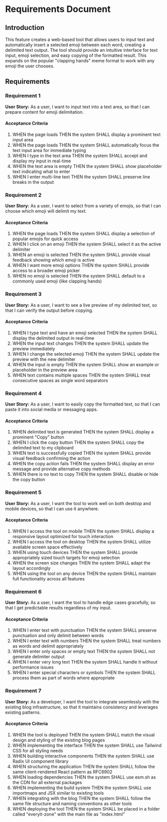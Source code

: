 # Requirements Document

## Introduction

This feature creates a web-based tool that allows users to input text and automatically insert a selected emoji between each word, creating a delimited text output. The tool should provide an intuitive interface for text input, emoji selection, and easy copying of the formatted result. This expands on the popular "clapping hands" meme format to work with any emoji the user chooses.

## Requirements

### Requirement 1

**User Story:** As a user, I want to input text into a text area, so that I can prepare content for emoji delimitation.

#### Acceptance Criteria

1. WHEN the page loads THEN the system SHALL display a prominent text input area
2. WHEN the page loads THEN the system SHALL automatically focus the text input area for immediate typing
3. WHEN I type in the text area THEN the system SHALL accept and display my input in real-time
4. WHEN the text area is empty THEN the system SHALL show placeholder text indicating what to enter
5. WHEN I enter multi-line text THEN the system SHALL preserve line breaks in the output

### Requirement 2

**User Story:** As a user, I want to select from a variety of emojis, so that I can choose which emoji will delimit my text.

#### Acceptance Criteria

1. WHEN the page loads THEN the system SHALL display a selection of popular emojis for quick access
2. WHEN I click on an emoji THEN the system SHALL select it as the active delimiter
3. WHEN an emoji is selected THEN the system SHALL provide visual feedback showing which emoji is active
4. WHEN I want more emoji options THEN the system SHALL provide access to a broader emoji picker
5. WHEN no emoji is selected THEN the system SHALL default to a commonly used emoji (like clapping hands)

### Requirement 3

**User Story:** As a user, I want to see a live preview of my delimited text, so that I can verify the output before copying.

#### Acceptance Criteria

1. WHEN I type text and have an emoji selected THEN the system SHALL display the delimited output in real-time
2. WHEN the input text changes THEN the system SHALL update the preview immediately
3. WHEN I change the selected emoji THEN the system SHALL update the preview with the new delimiter
4. WHEN the input is empty THEN the system SHALL show an example or placeholder in the preview area
5. WHEN text contains multiple spaces THEN the system SHALL treat consecutive spaces as single word separators

### Requirement 4

**User Story:** As a user, I want to easily copy the formatted text, so that I can paste it into social media or messaging apps.

#### Acceptance Criteria

1. WHEN delimited text is generated THEN the system SHALL display a prominent "Copy" button
2. WHEN I click the copy button THEN the system SHALL copy the delimited text to my clipboard
3. WHEN text is successfully copied THEN the system SHALL provide visual feedback confirming the action
4. WHEN the copy action fails THEN the system SHALL display an error message and provide alternative copy methods
5. WHEN there is no text to copy THEN the system SHALL disable or hide the copy button

### Requirement 5

**User Story:** As a user, I want the tool to work well on both desktop and mobile devices, so that I can use it anywhere.

#### Acceptance Criteria

1. WHEN I access the tool on mobile THEN the system SHALL display a responsive layout optimized for touch interaction
2. WHEN I access the tool on desktop THEN the system SHALL utilize available screen space effectively
3. WHEN using touch devices THEN the system SHALL provide appropriately sized touch targets for emoji selection
4. WHEN the screen size changes THEN the system SHALL adapt the layout accordingly
5. WHEN using the tool on any device THEN the system SHALL maintain full functionality across all features

### Requirement 6

**User Story:** As a user, I want the tool to handle edge cases gracefully, so that I get predictable results regardless of my input.

#### Acceptance Criteria

1. WHEN I enter text with punctuation THEN the system SHALL preserve punctuation and only delimit between words
2. WHEN I enter text with numbers THEN the system SHALL treat numbers as words and delimit appropriately
3. WHEN I enter only spaces or empty text THEN the system SHALL not generate delimiter output
4. WHEN I enter very long text THEN the system SHALL handle it without performance issues
5. WHEN I enter special characters or symbols THEN the system SHALL process them as part of words where appropriate

### Requirement 7

**User Story:** As a developer, I want the tool to integrate seamlessly with the existing blog infrastructure, so that it maintains consistency and leverages existing patterns.

#### Acceptance Criteria

1. WHEN the tool is deployed THEN the system SHALL match the visual design and styling of the existing blog pages
2. WHEN implementing the interface THEN the system SHALL use Tailwind CSS for all styling needs
3. WHEN building interactive components THEN the system SHALL use Radix UI component library
4. WHEN structuring the application THEN the system SHALL follow the same client-rendered React pattern as RFC6902
5. WHEN loading dependencies THEN the system SHALL use esm.sh as the CDN for all external packages
6. WHEN implementing the build system THEN the system SHALL use importmaps and JSX similar to existing tools
7. WHEN integrating with the blog THEN the system SHALL follow the same file structure and naming conventions as other tools
8. WHEN deploying the tool THEN the system SHALL be placed in a folder called "everyit-zone" with the main file as "index.html"